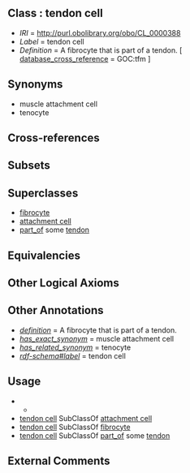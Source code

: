 
## Class : tendon cell

 * *IRI* = http://purl.obolibrary.org/obo/CL_0000388
 * *Label* = tendon cell
 * *Definition* = A fibrocyte that is part of a tendon. [ [database_cross_reference](../../ef/oboInOwl#hasDbXref.md) = GOC:tfm ]

## Synonyms

 * muscle attachment cell
 * tenocyte

## Cross-references


## Subsets


## Superclasses

 * [fibrocyte](../../CL/35/CL_0000135.md)
 * [attachment cell](../../CL/86/CL_0000386.md)
 * [part_of](../../BFO/50/BFO_0000050.md) some [tendon](../../UBERON/43/UBERON_0000043.md)

## Equivalencies


## Other Logical Axioms


## Other Annotations

 * *[definition](../../IAO/15/IAO_0000115.md)* = A fibrocyte that is part of a tendon.
 * *[has_exact_synonym](../../ym/oboInOwl#hasExactSynonym.md)* = muscle attachment cell
 * *[has_related_synonym](../../ym/oboInOwl#hasRelatedSynonym.md)* = tenocyte
 * *[rdf-schema#label](../../el/rdf-schema#label.md)* = tendon cell

## Usage

 * -
 * [tendon cell](../../CL/88/CL_0000388.md) SubClassOf [attachment cell](../../CL/86/CL_0000386.md)
 * [tendon cell](../../CL/88/CL_0000388.md) SubClassOf [fibrocyte](../../CL/35/CL_0000135.md)
 * [tendon cell](../../CL/88/CL_0000388.md) SubClassOf [part_of](../../BFO/50/BFO_0000050.md) some [tendon](../../UBERON/43/UBERON_0000043.md)

## External Comments

